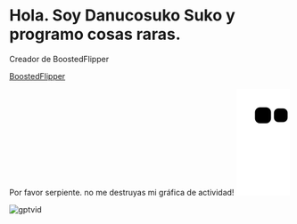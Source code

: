 # Hola. Soy Danucosuko Suko y programo cosas raras.

Creador de BoostedFlipper

[BoostedFlipper](https://github.com/BoostedFlipper)

Por favor serpiente. no me destruyas mi gráfica de actividad!
![snake gif](https://github.com/danucosukosuko/danucosukosuko/blob/output/github-contribution-grid-snake.svg)


![gptvid](https://openaicom.imgix.net/b11fba8c-c51f-41c1-95b8-cc55db89af49/gpt-4-motif.svg?fm=auto&auto=compress,format&fit=min&w=1919&h=480)
